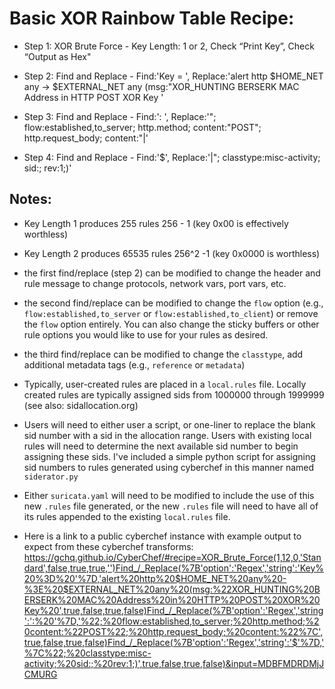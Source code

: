 # Basic XOR Rainbow Table Recipe:

 - Step 1: XOR Brute Force - Key Length: 1 or 2, Check “Print Key”, Check “Output as Hex"

 - Step 2: Find and Replace - Find:'Key = ', Replace:'alert http $HOME_NET any -> $EXTERNAL_NET any (msg:"XOR_HUNTING BERSERK MAC Address in HTTP POST XOR Key '

 - Step 3: Find and Replace - Find:': ', Replace:'"; flow:established,to_server; http.method; content:"POST"; http.request_body; content:"|'

 - Step 4: Find and Replace - Find:'$', Replace:'|"; classtype:misc-activity; sid:; rev:1;)'

## Notes:

 - Key Length 1 produces 255 rules 256 - 1 (key 0x00 is effectively worthless)

 - Key Length 2 produces 65535 rules 256^2 -1 (key 0x0000 is worthless)

 - the first find/replace (step 2) can be modified to change the header and rule message to change protocols, network vars, port vars, etc.
 
 - the second find/replace can be modified to change the `flow` option (e.g., `flow:established,to_server` or `flow:established,to_client`) or remove the `flow` option entirely. You can also change the sticky buffers or other rule options you would like to use for your rules as desired.

 - the third find/replace can be modified to change the `classtype`, add additional metadata tags (e.g., `reference` or `metadata`)

 - Typically, user-created rules are placed in a `local.rules` file. Locally created rules are typically assigned sids from 1000000 through 1999999 (see also: sidallocation.org)

 - Users will need to either user a script, or one-liner to replace the blank sid number with a sid in the allocation range. Users with existing local rules will need to determine the next available sid number to begin assigning these sids. I've included a simple python script for assigning sid numbers to rules generated using cyberchef in this manner named `siderator.py`

 - Either `suricata.yaml` will need to be modified to include the use of this new `.rules` file generated, or the new `.rules` file will need to have all of its rules appended to the existing `local.rules` file.

- Here is a link to a public cyberchef instance with example output to expect from these cyberchef transforms: https://gchq.github.io/CyberChef/#recipe=XOR_Brute_Force(1,12,0,'Standard',false,true,true,'')Find_/_Replace(%7B'option':'Regex','string':'Key%20%3D%20'%7D,'alert%20http%20$HOME_NET%20any%20-%3E%20$EXTERNAL_NET%20any%20(msg:%22XOR_HUNTING%20BERSERK%20MAC%20Address%20in%20HTTP%20POST%20XOR%20Key%20',true,false,true,false)Find_/_Replace(%7B'option':'Regex','string':':%20'%7D,'%22;%20flow:established,to_server;%20http.method;%20content:%22POST%22;%20http.request_body;%20content:%22%7C',true,false,true,false)Find_/_Replace(%7B'option':'Regex','string':'$'%7D,'%7C%22;%20classtype:misc-activity;%20sid:;%20rev:1;)',true,false,true,false)&input=MDBFMDRDMjJCMURG
